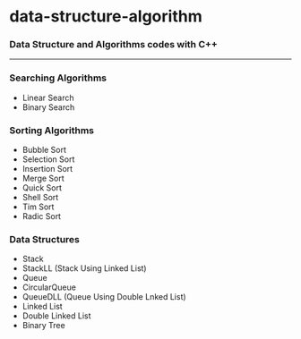 # data-structure-algorithm
### Data Structure and Algorithms codes with C++
---
### Searching Algorithms
- Linear Search
- Binary Search
### Sorting Algorithms
- Bubble Sort
- Selection Sort
- Insertion Sort
- Merge Sort
- Quick Sort
- Shell Sort
- Tim Sort
- Radic Sort
### Data Structures
- Stack
- StackLL (Stack Using Linked List)
- Queue
- CircularQueue
- QueueDLL (Queue Using Double Lnked List)
- Linked List
- Double Linked List
- Binary Tree
